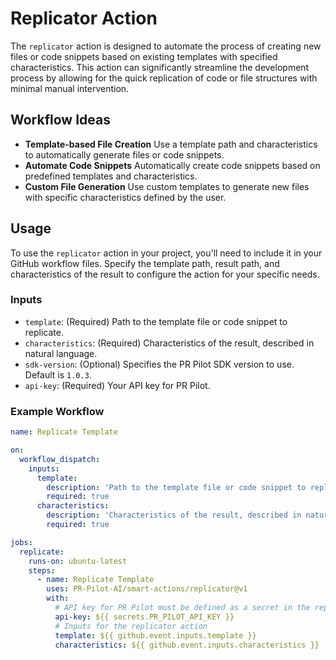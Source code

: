 # Replicator Action

The `replicator` action is designed to automate the process of creating new files or code snippets based on existing templates with specified characteristics. This action can significantly streamline the development process by allowing for the quick replication of code or file structures with minimal manual intervention.

## Workflow Ideas

- **Template-based File Creation** Use a template path and characteristics to automatically generate files or code snippets.
- **Automate Code Snippets** Automatically create code snippets based on predefined templates and characteristics.
- **Custom File Generation** Use custom templates to generate new files with specific characteristics defined by the user.

## Usage

To use the `replicator` action in your project, you'll need to include it in your GitHub workflow files. Specify the template path, result path, and characteristics of the result to configure the action for your specific needs.

### Inputs

- `template`: (Required) Path to the template file or code snippet to replicate.
- `characteristics`: (Required) Characteristics of the result, described in natural language.
- `sdk-version`: (Optional) Specifies the PR Pilot SDK version to use. Default is `1.0.3`.
- `api-key`: (Required) Your API key for PR Pilot.

### Example Workflow

```yaml
name: Replicate Template

on:
  workflow_dispatch:
    inputs:
      template:
        description: 'Path to the template file or code snippet to replicate'
        required: true
      characteristics:
        description: 'Characteristics of the result, described in natural language'
        required: true

jobs:
  replicate:
    runs-on: ubuntu-latest
    steps:
      - name: Replicate Template
        uses: PR-Pilot-AI/smart-actions/replicator@v1
        with:
          # API key for PR Pilot must be defined as a secret in the repository
          api-key: ${{ secrets.PR_PILOT_API_KEY }}
          # Inputs for the replicator action
          template: ${{ github.event.inputs.template }}
          characteristics: ${{ github.event.inputs.characteristics }}
```
